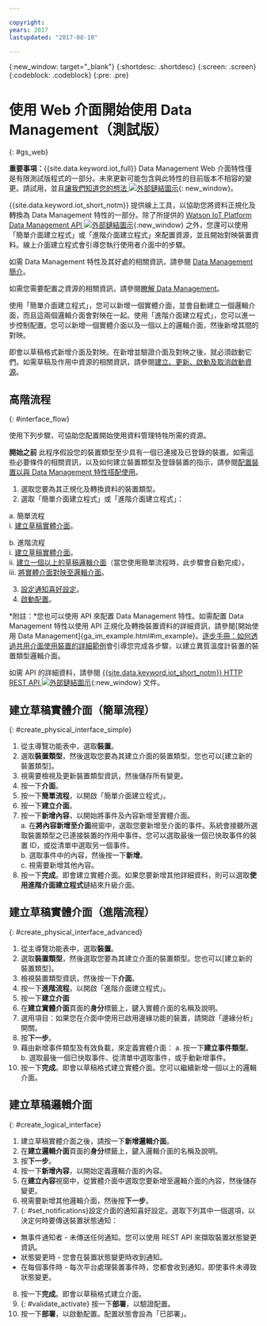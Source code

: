 ```yaml
---

copyright:
years: 2017
lastupdated: "2017-08-10"

---
```


{:new_window: target="\_blank"}
{:shortdesc: .shortdesc}
{:screen: .screen}
{:codeblock: .codeblock}
{:pre: .pre}

# 使用 Web 介面開始使用 Data Management（測試版）
{: #gs_web}

**重要事項：**{{site.data.keyword.iot_full}} Data Management Web 介面特性僅是有限測試版程式的一部分。未來更新可能包含與此特性的目前版本不相容的變更。請試用，並且[讓我們知道您的想法 ![外部鏈結圖示](../../../icons/launch-glyph.svg)](https://developer.ibm.com/answers/smart-spaces/17/internet-of-things.html){: new_window}。

{{site.data.keyword.iot_short_notm}} 提供線上工具，以協助您將資料正規化及轉換為 Data Management 特性的一部分。除了所提供的 [Watson IoT Platform Data Management API ![外部鏈結圖示](../../../icons/launch-glyph.svg "外部鏈結圖示")](https://docs.internetofthings.ibmcloud.com/apis/swagger/v0002/state-mgmt.html){:new_window} 之外，您還可以使用「簡單介面建立程式」或「進階介面建立程式」來配置資源，並且開始對映裝置資料。線上介面建立程式會引導您執行使用者介面中的步驟。

如需 Data Management 特性及其好處的相關資訊，請參閱 [Data Management 簡介](../GA_information_management/ga_im_device_twin.html#device_twins)。

如需您需要配置之資源的相關資訊，請參閱[瞭解 Data Management](../GA_information_management/ga_im_definitions.html#definitions_resource)。

使用「簡單介面建立程式」，您可以新增一個實體介面，並會自動建立一個邏輯介面，而且這兩個邏輯介面會對映在一起。使用「進階介面建立程式」，您可以進一步控制配置。您可以新增一個實體介面以及一個以上的邏輯介面，然後新增其間的對映。

即會以草稿格式新增介面及對映。在新增並驗證介面及對映之後，就必須啟動它們。如需草稿及作用中資源的相關資訊，請參閱[建立、更新、啟動及取消啟動資源](../GA_information_management/ga_im_definitions.html#draft_active_resources)。



## 高階流程
{: #interface_flow}

使用下列步驟，可協助您配置開始使用資料管理特牲所需的資源。

**開始之前**
此程序假設您的裝置類型至少具有一個已連接及已登錄的裝置。如需這些必要條件的相關資訊，以及如何建立裝置類型及登錄裝置的指示，請參閱[配置裝置以與 Data Management 特性搭配使用](im_config_devices.html)。

1. 選取您要為其正規化及轉換資料的裝置類型。
2. 選取「簡單介面建立程式」或「進階介面建立程式」：

a. 簡單流程  
   i. [建立草稿實體介面](#create_physical_interface_simple)。  
   
b. 進階流程  
   i. [建立草稿實體介面](#create_physical_interface_advanced)。  
   ii. [建立一個以上的草稿邏輯介面](#create_logical_interface)（當您使用簡單流程時，此步驟會自動完成）。  
   iii. [將實體介面對映至邏輯介面](#create_interface_mappings)。  
     
     
3. [設定通知喜好設定](#set_notifications)。
4. [啟動配置](#validate_activate)。

*附註：*您也可以使用 API 來配置 Data Management 特性。如需配置 Data Management 特性以使用 API 正規化及轉換裝置資料的詳細資訊，請參閱[開始使用 Data Management]{ga_im_example.html#im_example}。[逐步手冊：如何透過共用介面使用裝置的詳細範例](../GA_information_management/ga_im_index_scenario.html#scenario)會引導您完成各步驟，以建立異質溫度計裝置的裝置類型邏輯介面。

如需 API 的詳細資料，請參閱 [{{site.data.keyword.iot_short_notm}} HTTP REST API ![外部鏈結圖示](../../../icons/launch-glyph.svg "外部鏈結圖示")](https://docs.internetofthings.ibmcloud.com/apis/swagger/v0002/state-mgmt.html){:new_window} 文件。


## 建立草稿實體介面（簡單流程）
{: #create_physical_interface_simple}

1. 從主導覽功能表中，選取**裝置**。
2. 選取**裝置類型**，然後選取您要為其建立介面的裝置類型。您也可以[建立新的裝置類型]。
3. 視需要檢視及更新裝置類型資訊，然後儲存所有變更。
4. 按一下**介面**。
5. 按一下**簡單流程**，以開啟「簡單介面建立程式」。
6. 按一下**建立介面**。
7. 按一下**新增內容**，以開始將事件及內容新增至實體介面。  
 a. 在**將內容新增至介面**視窗中，選取您要新增至介面的事件。系統會接聽所選取裝置類型之已連接裝置的作用中事件。您可以選取最後一個已快取事件的裝置 ID，或從清單中選取另一個事件。  
  b. 選取事件中的內容，然後按一下**新增**。  
  c. 視需要新增其他內容。
8. 按一下**完成**。即會建立實體介面。如果您要新增其他詳細資料，則可以選取**使用進階介面建立程式**鏈結來升級介面。


## 建立草稿實體介面（進階流程）
{: #create_physical_interface_advanced}

1. 從主導覽功能表中，選取**裝置**。
2. 選取**裝置類型**，然後選取您要為其建立介面的裝置類型。您也可以[建立新的裝置類型]。
2. 檢視裝置類型資訊，然後按一下**介面**。
4. 按一下**進階流程**，以開啟「進階介面建立程式」。
5. 按一下**建立介面**
7. 在**建立實體介面**頁面的**身分**標籤上，鍵入實體介面的名稱及說明。
7. 選用項目：如果您在介面中使用已啟用邊緣功能的裝置，請開啟「邊緣分析」開關。
8. 按**下一步**。
9. 藉由新增事件類型及有效負載，來定義實體介面：
 a. 按一下**建立事件類型**。 
 b. 選取最後一個已快取事件、從清單中選取事件，或手動新增事件。
10. 按一下**完成**。即會以草稿格式建立實體介面。您可以繼續新增一個以上的邏輯介面。

## 建立草稿邏輯介面
{: #create_logical_interface}

1. 建立草稿實體介面之後，請按一下**新增邏輯介面**。
2. 在**建立邏輯介面**頁面的**身分**標籤上，鍵入邏輯介面的名稱及說明。
3. 按**下一步**。
4. 按一下**新增內容**，以開始定義邏輯介面的內容。
5. 在**建立內容**視窗中，從實體介面中選取您要新增至邏輯介面的內容，然後儲存變更。
6. 視需要新增其他邏輯介面，然後按**下一步**。
7. {: #set_notifications}設定介面的通知喜好設定。選取下列其中一個選項，以決定何時要傳送裝置狀態通知：
 - 無事件通知者 - 未傳送任何通知。您可以使用 REST API 來擷取裝置狀態變更資訊。
 - 狀態變更時 - 您會在裝置狀態變更時收到通知。
 - 在每個事件時 - 每次平台處理裝置事件時，您都會收到通知，即使事件未導致狀態變更。
8. 按一下**完成**。即會以草稿格式建立介面。
9. {: #validate_activate} 按一下**部署**，以驗證配置。
10. 按一下**部署**，以啟動配置。配置狀態會設為「已部署」。 

